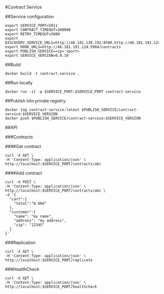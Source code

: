 #Contract Service

##Service configuration

```
export SERVICE_PORT=5011
export CONTRACT_TIMEOUT=360000
export RETRY_TIMEOUT=5000
export DISCOVERY_SERVICE_URLS=http://46.101.138.192:8500,http://46.101.191.124:8500
export HOOK_URLS=http://46.101.191.124:5984/contracts
export PUBLISH_SERVICE=<ip>:<port>
export SERVICE_VERSION=0.0.10
```

##Build

`docker build -t contract-service .`

##Run locally

`docker run -it -p $SERVICE_PORT:$SERVICE_PORT contract-service`

##Publish into private registry

```
docker tag contract-service:latest $PUBLISH_SERVICE/contract-service:$SERVICE_VERSION
docker push $PUBLISH_SERVICE/contract-service:$SERVICE_VERSION
```

##API

###Contracts

####Get contract

```
curl -X GET \
-H 'Content-Type: application/json' \
http://localhost:$SERVICE_PORT/contracts/abc
```

####Add contract
```
curl -X POST \
-H 'Content-Type: application/json' \
http://localhost:$SERVICE_PORT/contracts/abc \
-d '{
  "cart":{
    "total":"0.666"
  },
  "customer":{
    "name": "my name",
    "address": "my address",
    "zip": "12345"
  }
}'
```

###Replication

```
curl -X GET \
-H 'Content-Type: application/json' \
http://localhost:$SERVICE_PORT/replicate
```

###HealthCheck

```
curl -X GET \
-H 'Content-Type: application/json' \
http://localhost:$SERVICE_PORT/healthcheck
```
